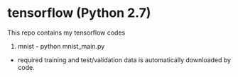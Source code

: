 # tensorflow (Python 2.7)

This repo contains my tensorflow codes

1. mnist - python mnist_main.py
  - required training and test/validation data is automatically downloaded by code.
